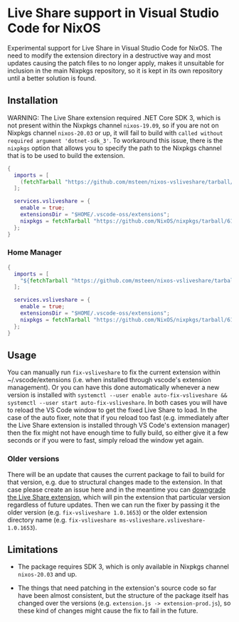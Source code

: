 # Live Share support in Visual Studio Code for NixOS

Experimental support for Live Share in Visual Studio Code for NixOS. The need to modify the extension directory in a destructive way and most updates causing the patch files to no longer apply, makes it unsuitable for inclusion in the main Nixpkgs repository, so it is kept in its own repository until a better solution is found.

## Installation

WARNING: The Live Share extension required .NET Core SDK 3, which is not present within the Nixpkgs channel `nixos-19.09`, so if you are not on Nixpkgs channel `nixos-20.03` or up, it will fail to build with `called without required argument 'dotnet-sdk_3'`. To workaround this issue, there is the `nixpkgs` option that allows you to specify the path to the Nixpkgs channel that is to be used to build the extension.

```nix
{
  imports = [
    (fetchTarball "https://github.com/msteen/nixos-vsliveshare/tarball/master")
  ];

  services.vsliveshare = {
    enable = true;
    extensionsDir = "$HOME/.vscode-oss/extensions";
    nixpkgs = fetchTarball "https://github.com/NixOS/nixpkgs/tarball/61cc1f0dc07c2f786e0acfd07444548486f4153b";
  };
}
```

### Home Manager

```nix
{
  imports = [
    "${fetchTarball "https://github.com/msteen/nixos-vsliveshare/tarball/master"}/modules/vsliveshare/home.nix"
  ];

  services.vsliveshare = {
    enable = true;
    extensionsDir = "$HOME/.vscode-oss/extensions";
    nixpkgs = fetchTarball "https://github.com/NixOS/nixpkgs/tarball/61cc1f0dc07c2f786e0acfd07444548486f4153b";
  };
}
```

## Usage

You can manually run `fix-vsliveshare` to fix the current extension within ~/.vscode/extensions (i.e. when installed through vscode's extension management). Or you can have this done automatically whenever a new version is installed with `systemctl --user enable auto-fix-vsliveshare && systemctl --user start auto-fix-vsliveshare`. In both cases you will have to reload the VS Code window to get the fixed Live Share to load. In the case of the auto fixer, note that if you reload too fast (e.g. immediately after the Live Share extension is installed through VS Code's extension manager) then the fix might not have enough time to fully build, so either give it a few seconds or if you were to fast, simply reload the window yet again.

### Older versions

There will be an update that causes the current package to fail to build for that version, e.g. due to structural changes made to the extension. In that case please create an issue here and in the meantime you can [downgrade the Live Share extension](https://github.com/microsoft/vscode/issues/30579#issuecomment-456028574), which will pin the extension that particular version regardless of future updates. Then we can run the fixer by passing it the older version (e.g. `fix-vsliveshare 1.0.1653`) or the older extension directory name (e.g. `fix-vsliveshare ms-vsliveshare.vsliveshare-1.0.1653`).

## Limitations

* The package requires SDK 3, which is only available in Nixpkgs channel `nixos-20.03` and up.

* The things that need patching in the extension's source code so far have been almost consistent, but the structure of the package itself has changed over the versions (e.g. `extension.js -> extension-prod.js`), so these kind of changes might cause the fix to fail in the future.
